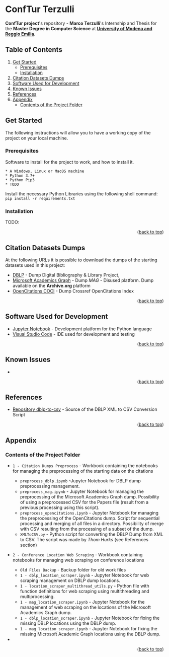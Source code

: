# ConfTur Terzulli
**ConfTur project**'s repository - **Marco Terzulli**'s Internship and Thesis for the **Master Degree in Computer Science** at [**University of Modena and Reggio Emilia**](https://www.unimore.it/).

## Table of Contents
<ol>
	<li>
		<a href="#get-started">Get Started</a>
		<ul>
			<li><a href="#prerequisites">Prerequisites</a></li>
			<li><a href="#installation">Installation</a></li>
		</ul>
	</li>
	<li><a href="#citation-datasets-dumps">Citation Datasets Dumps</a></li>
	<li><a href="#software--used-for-developmento">Software Used for Development</a></li>
	<li><a href="#known-issues">Known Issues</a></li>
	<li><a href="#references">References</a></li>
	<li>
		<a href="#appendix">Appendix</a>
		<ul>
			<li><a href="#contents-of-the-project-folder">Contents of the Project Folder</a></li>
		</ul>
	</li>
</ol>
 
 
## Get Started

The following instructions will allow you to have a working copy of the project on your local machine.

### Prerequisites

Software to install for the project to work, and how to install it.

```
* A Windows, Linux or MacOS machine
* Python 3.7+
* Python Pip3
* TODO
```

Install the necessary Python Libraries using the following shell command: ```pip install -r requirements.txt```

### Installation

TODO: <br />

<p align="right">(<a href="#top">back to top</a>)</p>



## Citation Datasets Dumps
At the following URLs it is possible to download the dumps of the starting datasets used in this project:
* [DBLP](https://dblp.uni-trier.de/xml/) - Dump Digital Bibliography & Library Project,
* [Microsoft Academics Graph](https://archive.org/download/mag-2021-06-07/mag/) - Dump *MAG* - Disused platform. Dump available on the **Archive.org** platform
* [OpenCitations COCI](https://opencitations.net/download) - Dump Crossref OpenCitations Index

<p align="right">(<a href="#top">back to top</a>)</p>

## Software Used for Development
* [Jupyter Notebook](https://jupyter.org/) - Development platform for the Python language
* [Visual Studio Code](https://code.visualstudio.com/) - IDE used for development and testing

<p align="right">(<a href="#top">back to top</a>)</p>

## Known Issues
* 

<p align="right">(<a href="#top">back to top</a>)</p>

## References
* [Repository dblp-to-csv](https://github.com/ThomHurks/dblp-to-csv) - Source of the DBLP XML to CSV Conversion Script

<p align="right">(<a href="#top">back to top</a>)</p>


## Appendix

### Contents of the Project Folder
* ```1 - Citation Dumps Preprocess``` - Workbook containing the notebooks for managing the preprocessing of the starting data on the citations
	* ```preprocess_dblp.ipynb``` -Jupyter Notebook for DBLP dump preprocessing management.
	* ```preprocess_mag.ipynb``` -  Jupyter Notebook for managing the preprocessing of the Microsoft Academics Graph dump. Possibility of using a preprocessed CSV for the Papers file (result from a previous processing using this script).
	* ```preprocess_opencitations.ipynb``` - Jupyter Notebook for managing the preprocessing of the OpenCitations dump. Script for sequential processing and merging of all files in a directory. Possibility of merge with CSV resulting from the processing of a subset of the dump.
	* ```XMLToCSV.py``` - Python script for converting the DBLP Dump from XML to CSV. The script was made by *Thom Hurks* (see References section)

* ```2 - Conference Location Web Scraping``` - Workbook containing notebooks for managing web scraping on conference locations
	* ```Old Files Backup``` - Backup folder for old work files
	* ```1 - dblp_location_scraper.ipynb``` - Jupyter Notebook for web scraping management on DBLP dump locations.
	* ```1 - location_scraper_multithread_utils.py``` - Python file with function definitions for web scraping using multithreading and multiprocessing.
	* ```1 - mag_location_scraper.ipynb``` - Jupyter Notebook for the management of web scraping on the locations of the Microsoft Academics Graph dump.
	* ```1 - dblp_location_scraper.ipynb``` - Jupyter Notebook for fixing the missing DBLP locations using the DBLP dump.
	* ```1 - mag_location_scraper.ipynb``` - Jupyter Notebook for fixing the missing Microsoft Academic Graph locations using the DBLP dump.
 * 

<p align="right">(<a href="#top">back to top</a>)</p>